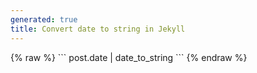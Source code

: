 ```yaml
---
generated: true
title: Convert date to string in Jekyll
---
```


<div markdown="1" class="ans">
{% raw %}
```
post.date | date_to_string
```
{% endraw %}
</div>
